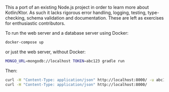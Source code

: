 This a port of an existing Node.js project in order to learn more about Kotlin/Ktor. As such it lacks rigorous error handling, logging, testing, type-checking, schema validation and documentation. These are left as exercises for enthusiastic contributors.

To run the web server and a database server using Docker:

```bash
docker-compose up
```

or just the web server, without Docker:

```bash
MONGO_URL=mongodb://localhost TOKEN=abc123 gradle run
```

Then:

```bash
curl -H "Content-Type: application/json" http://localhost:8000/ -u abc123: -d '{"time": 1602422117, "temperature": 1.23, "relative humidity": 4.56}'
curl -H "Content-Type: application/json" http://localhost:8000/
```
